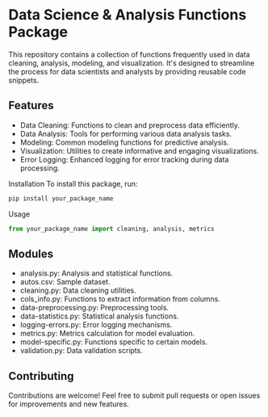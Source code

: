 # Data Science & Analysis Functions Package
This repository contains a collection of functions frequently used in data cleaning, analysis, modeling, and visualization. It's designed to streamline the process for data scientists and analysts by providing reusable code snippets.

## Features
- Data Cleaning: Functions to clean and preprocess data efficiently.
- Data Analysis: Tools for performing various data analysis tasks.
- Modeling: Common modeling functions for predictive analysis.
- Visualization: Utilities to create informative and engaging visualizations.
- Error Logging: Enhanced logging for error tracking during data processing.

Installation
To install this package, run:  
```python
pip install your_package_name
```
Usage  
```python
from your_package_name import cleaning, analysis, metrics
```
## Modules
- analysis.py: Analysis and statistical functions.
- autos.csv: Sample dataset.
- cleaning.py: Data cleaning utilities.
- cols_info.py: Functions to extract information from columns.
- data-preprocessing.py: Preprocessing tools.
- data-statistics.py: Statistical analysis functions.
- logging-errors.py: Error logging mechanisms.
- metrics.py: Metrics calculation for model evaluation.
- model-specific.py: Functions specific to certain models.
- validation.py: Data validation scripts.
## Contributing
Contributions are welcome! Feel free to submit pull requests or open issues for improvements and new features.
